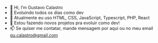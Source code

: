 - 👋 Hi, I’m Gustavo Calastro
- 👀 Evoluindo todos os dias como dev
- 🌱 Atualmente eu uso HTML, CSS, JavaScript, Typescript, PHP, React
- 💞️ Estou fazendo novos projetos pra evoluir como dev!
- 📫 Se quiser me contatar, mande mensagem por aqui ou no meu email gu.calastro@gmail.com

<!---
VenomGu/VenomGu is a ✨ special ✨ repository because its `README.md` (this file) appears on your GitHub profile.
You can click the Preview link to take a look at your changes.
--->
